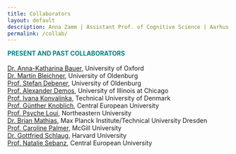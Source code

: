 ```yaml
---
title: Collaborators
layout: default
description: Anna Zamm | Assistant Prof. of Cognitive Science | Aarhus University
permalink: /collab/
---
```


<span style="color: #008080;"><strong> PRESENT AND PAST COLLABORATORS </strong></span><br/><br/>
[Dr. Anna-Katharina Bauer](https://www.psy.ox.ac.uk/team/anna-katharina-matke-bauer), University of Oxford<br/>
[Dr. Martin Bleichner](https://uol.de/psychologie/neurophysiologie-des-alltags-emmy-noether-gruppe/team/dr-martin-bleichner), University of Oldenburg<br/>
[Prof. Stefan Debener](https://uol.de/neuropsychologie/team/prof-dr-stefan-debener), University of Oldenburg <br/>
[Prof. Alexander Demos](http://alexanderdemos.org/), University of Illinois at Chicago <br/>
[Prof. Ivana Konvalinka](https://www.dtu.dk/english/service/phonebook/person?id=67990&tab=1), Technical University of Denmark<br/>
[Prof. Günther Knoblich](https://somby.ceu.edu/people/gunther-knoblich), Central European University<br/>
[Prof. Psyche Loui](https://www.psycheloui.com/), Northeastern University <br/>
[Dr. Brian Mathias](https://tu-dresden.de/mn/psychologie/ifap/kknw/die-professur/beschaeftigte-1/mathias_brian), Max Planck Institute/Technical University Dresden <br/>
[Prof. Caroline Palmer](https://www.mcgill.ca/spl/palmer), McGill University<br/>
[Dr. Gottfried Schlaug](http://gottfriedschlaug.org/musicianbrain.test/people.php#index), Harvard University <br/>
[Prof. Natalie Sebanz](https://people.ceu.edu/natalie_sebanz), Central European University<br/>
